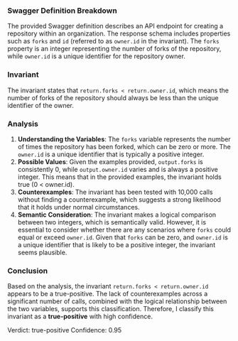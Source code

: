 ### Swagger Definition Breakdown
The provided Swagger definition describes an API endpoint for creating a repository within an organization. The response schema includes properties such as `forks` and `id` (referred to as `owner.id` in the invariant). The `forks` property is an integer representing the number of forks of the repository, while `owner.id` is a unique identifier for the repository owner.

### Invariant
The invariant states that `return.forks < return.owner.id`, which means the number of forks of the repository should always be less than the unique identifier of the owner.

### Analysis
1. **Understanding the Variables**: The `forks` variable represents the number of times the repository has been forked, which can be zero or more. The `owner.id` is a unique identifier that is typically a positive integer. 
2. **Possible Values**: Given the examples provided, `output.forks` is consistently 0, while `output.owner.id` varies and is always a positive integer. This means that in the provided examples, the invariant holds true (0 < owner.id).
3. **Counterexamples**: The invariant has been tested with 10,000 calls without finding a counterexample, which suggests a strong likelihood that it holds under normal circumstances.
4. **Semantic Consideration**: The invariant makes a logical comparison between two integers, which is semantically valid. However, it is essential to consider whether there are any scenarios where `forks` could equal or exceed `owner.id`. Given that `forks` can be zero, and `owner.id` is a unique identifier that is likely to be a positive integer, the invariant seems plausible.

### Conclusion
Based on the analysis, the invariant `return.forks < return.owner.id` appears to be a true-positive. The lack of counterexamples across a significant number of calls, combined with the logical relationship between the two variables, supports this classification. Therefore, I classify this invariant as a **true-positive** with high confidence.

Verdict: true-positive
Confidence: 0.95
